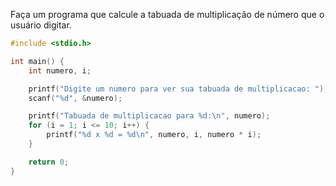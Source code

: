 
Faça um programa que calcule a tabuada de multiplicação de número que o usuário digitar.

```c
#include <stdio.h>

int main() {
    int numero, i;

    printf("Digite um numero para ver sua tabuada de multiplicacao: ");
    scanf("%d", &numero);

    printf("Tabuada de multiplicacao para %d:\n", numero);
    for (i = 1; i <= 10; i++) {
        printf("%d x %d = %d\n", numero, i, numero * i);
    }

    return 0;
}

```